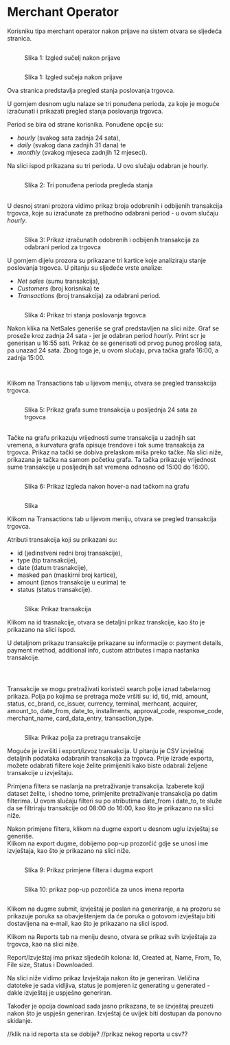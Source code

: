# Merchant Operator

Korisniku tipa merchant operator nakon prijave na sistem otvara se sljedeća stranica.

<figure><img src=".gitbook/assets/68C74067-0768-4AF0-B92F-0F8BD3EC1CFA (1).jpeg" alt=""><figcaption><p>Slika 1: Izgled sučelj nakon prijave </p></figcaption></figure>

<figure><img src=".gitbook/assets/68C74067-0768-4AF0-B92F-0F8BD3EC1CFA.jpeg" alt=""><figcaption><p>Slika 1: Izgled sučeja nakon prijave</p></figcaption></figure>

Ova stranica predstavlja pregled stanja poslovanja trgovca.

U gornjem desnom uglu nalaze se tri ponuđena perioda, za koje je moguće izračunati i prikazati pregled stanja poslovanja trgovca.

Period se bira od strane korisnika. Ponuđene opcije su:

* _hourly_ (svakog sata zadnja 24 sata),
* _daily_ (svakog dana zadnjih 31 dana) te
* _monthly_ (svakog mjeseca zadnjih 12 mjeseci).

Na slici ispod prikazana su tri perioda. U ovo slučaju odabran je hourly.

<figure><img src=".gitbook/assets/D9F34BFE-6964-4CF0-BD21-F885FC21498B_4_5005_c.jpeg" alt=""><figcaption><p>Slika 2: Tri ponuđena perioda pregleda stanja</p></figcaption></figure>

\
U desnoj strani prozora vidimo prikaz broja odobrenih i odbijenih transakcija trgovca, koje su izračunate za prethodno odabrani period - u ovom slučaju _hourly_.

<figure><img src=".gitbook/assets/89EA922A-E94B-4CBB-B5B6-21D5A23821B1_4_5005_c.jpeg" alt=""><figcaption><p>Slika 3: Prikaz izračunatih odobrenih i odbijenih transakcija za odabrani period za trgovca</p></figcaption></figure>

U gornjem dijelu prozora su prikazane tri kartice koje analiziraju stanje poslovanja trgovca. U pitanju su sljedeće vrste analize:&#x20;

* _Net sales_ (sumu transakcija),
* _Customers_ (broj korisnika) te
* _Transactions_ (broj transakcija) za odabrani period.

<figure><img src=".gitbook/assets/F42C043C-86D7-4488-900C-C991D0AE4E27_4_5005_c.jpeg" alt=""><figcaption><p>Slika 4: Prikaz tri stanja poslovanja trgovca</p></figcaption></figure>

Nakon klika na NetSales generiše se graf predstavljen na slici niže. Graf se proseže kroz zadnja 24 sata - jer je odabran period _hourly_. Print scr je generisan u 16:55 sati. Prikaz će se generisati od prvog punog prošlog sata, pa unazad 24 sata. Zbog toga je, u ovom slučaju, prva tačka grafa 16:00, a zadnja 15:00.&#x20;

<figure><img src=".gitbook/assets/A14C2ED6-B739-4F5E-BE61-55E58FAC78F8 (1).jpeg" alt=""><figcaption></figcaption></figure>

<figure><img src=".gitbook/assets/2E05EA75-AD23-4C63-96E2-BF33B0DA0CE5.jpeg" alt=""><figcaption></figcaption></figure>

Klikom na Transactions tab u lijevom meniju, otvara se pregled transakcija trgovca.

<figure><img src=".gitbook/assets/9204AA3F-3934-462E-8405-9324E2ADEE27.jpeg" alt=""><figcaption><p>Slika 5: Prikaz grafa sume transakcija u posljednja 24 sata za trgovca</p></figcaption></figure>

\
Tačke na grafu prikazuju vrijednosti sume transakcija u zadnjih sat vremena, a kurvatura grafa opisuje trendove i tok sume transakcija za trgovca. Prikaz na tački se dobiva prelaskom miša preko tačke. Na slici niže, prikazana je tačka na samom početku grafa. Ta tačka prikazuje vrijednost sume transakcije u posljednjih sat vremena odnosno od 15:00 do 16:00.

<figure><img src=".gitbook/assets/A7341244-35BF-4D1E-91B5-49704A6B7736.jpeg" alt=""><figcaption><p>Slika 6: Prikaz izgleda nakon hover-a nad tačkom na grafu</p></figcaption></figure>

<figure><img src=".gitbook/assets/image.png" alt=""><figcaption><p>Slika</p></figcaption></figure>



Klikom na Transactions tab u lijevom meniju, otvara se pregled transakcija trgovca.

Atributi transakcija koji su prikazani su:

* id (jedinstveni redni broj transakcije),
* type (tip transakcije),
* date (datum trasnakcije),
* masked pan (maskirni broj kartice),
* amount (iznos transakcije u eurima) te
* status (status transakcije).

<figure><img src=".gitbook/assets/C19F6B70-292B-4D06-9634-0E2DB2195048.jpeg" alt=""><figcaption><p>Slika: Prikaz transakcija</p></figcaption></figure>

Klikom na id trasnakcije, otvara se detaljni prikaz transkcije, kao što je prikazano na slici ispod.

U detaljnom prikazu transakcije prikazane su informacije o: payment details, payment method, additional info, custom attributes i mapa nastanka transakcije.

<div>

<figure><img src=".gitbook/assets/5840A4A2-2BAC-45C1-BF20-04879585CFE6.jpeg" alt=""><figcaption></figcaption></figure>

 

<figure><img src=".gitbook/assets/7E630FE3-E6E5-41E6-B241-3A42497DB747.jpeg" alt=""><figcaption></figcaption></figure>

 

<figure><img src=".gitbook/assets/F78F4EFC-6F34-4D44-A078-3516725ADA99.jpeg" alt=""><figcaption></figcaption></figure>

</div>

Transakcije se mogu pretraživati koristeći search polje iznad tabelarnog prikaza. Polja po kojima se pretraga može vršiti su: id, tid, mid, amount, status, cc\_brand, cc\_issuer, currency, terminal, merhcant, acquirer, amount\_to, date\_from, date\_to, installments, approval\_code, response\_code, merchant\_name, card\_data\_entry, transaction\_type.

<figure><img src=".gitbook/assets/572F9A64-1DB0-42F4-9E7B-AD626DB2D2B3.jpeg" alt=""><figcaption><p>Slika: Prikaz polja za pretragu transakcije</p></figcaption></figure>



Moguće je izvršiti i export/izvoz transakcija. U pitanju je CSV izvještaj detaljnih podataka odabranih transakcija za trgovca. Prije izrade exporta, možete odabrati filtere koje želite primijeniti kako biste odabrali željene transakcije u izvještaju.

Primjena filtera se naslanja na pretraživanje transakcija. Izaberete koji dataset želite, i shodno tome, primjenite pretraživanje transakcija po datim filterima. U ovom slučaju filteri su po atributima date\_from i date\_to, te služe da se filtriraju transakcije od 08:00 do 16:00, kao što je prikazano na slici niže.

Nakon primjene filtera, klikom na dugme export u desnom uglu izvještaj se generiše. \
Klikom na export dugme, dobijemo pop-up prozorčić gdje se unosi ime izvještaja, kao što je prikazano na slici niže.

<figure><img src=".gitbook/assets/E78833EA-CE63-4974-AA60-58313016518D (1).jpeg" alt=""><figcaption><p>Slika 9: Prikaz primjene filtera i dugma export</p></figcaption></figure>

<figure><img src=".gitbook/assets/C1422AE2-21DD-486D-B7E6-19AE525BBE9B.jpeg" alt=""><figcaption><p>Slika 10: prikaz pop-up pozorčića za unos imena reporta </p></figcaption></figure>

<figure><img src=".gitbook/assets/F2A2502B-9758-4061-AA4A-08A8462D2BA2_4_5005_c.jpeg" alt=""><figcaption></figcaption></figure>



Klikom na dugme submit, izvještaj je poslan na generiranje, a na prozoru se prikazuje poruka sa obavještenjem da će poruka o gotovom izvještaju biti dostavljena na e-mail, kao što je prikazano na slici ispod.

Klikom na Reports tab na meniju desno, otvara se prikaz svih izvještaja za trgovca, kao na slici niže.

Report/Izvještaj ima prikaz sljedećih kolona: Id, Created at, Name, From, To, File size, Status i Downloaded.

Na slici niže vidimo prikaz Izvještaja nakon što je generiran. Veličina datoteke je sada vidljiva, status je pomjeren iz generating u generated - dakle izvještaj je uspješno generiran.

Također je opcija download sada jasno prikazana, te se izvještaj preuzeti nakon što je uspješn generiran. Izvještaj će uvijek biti dostupan da ponovno skidanje.

//klik na id reporta sta se dobije? //prikaz nekog reporta u csv??

